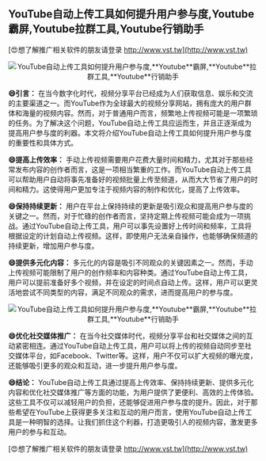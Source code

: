 ## **YouTube自动上传工具如何提升用户参与度,**Youtube**霸屏,**Youtube**拉群工具,**Youtube**行销助手**

[😍想了解推广相关软件的朋友请登录 http://www.vst.tw](http://www.vst.tw)

 <center><img src="https://vst.tw/MP4/tuiguang/png/2.png" alt="YouTube自动上传工具如何提升用户参与度,**Youtube**霸屏,**Youtube**拉群工具,**Youtube**行销助手"></center>

**😄引言：**
在当今数字化时代，视频分享平台已经成为人们获取信息、娱乐和交流的主要渠道之一。而YouTube作为全球最大的视频分享网站，拥有庞大的用户群体和海量的视频内容。然而，对于普通用户而言，频繁地上传视频可能是一项繁琐的任务。为了解决这个问题，YouTube自动上传工具应运而生，并且正逐渐成为提高用户参与度的利器。本文将介绍YouTube自动上传工具如何提升用户参与度的重要性和具体方式。

**😄提高上传效率：**
手动上传视频需要用户花费大量时间和精力，尤其对于那些经常发布内容的创作者而言，这是一项相当繁重的工作。而YouTube自动上传工具可以帮助用户自动将事先准备好的视频批量上传至频道，从而大大节省了用户的时间和精力。这使得用户更加专注于视频内容的制作和优化，提高了上传效率。

**😄保持持续更新：**
用户在平台上保持持续的更新是吸引观众和提高用户参与度的关键之一。然而，对于忙碌的创作者而言，坚持定期上传视频可能会成为一项挑战。通过YouTube自动上传工具，用户可以事先设置好上传时间和频率，工具将根据设定的计划自动上传视频。这样，即使用户无法亲自操作，也能够确保频道的持续更新，增加用户参与度。

**😄提供多元化内容：**
多元化的内容是吸引不同观众的关键因素之一。然而，手动上传视频可能限制了用户的创作频率和内容种类。通过YouTube自动上传工具，用户可以提前准备好多个视频，并在设定的时间点自动上传。这样，用户可以更灵活地尝试不同类型的内容，满足不同观众的需求，进而提高用户的参与度。

 <center><img src="https://vst.tw/MP4/tuiguang/png/3.png" alt="YouTube自动上传工具如何提升用户参与度,**Youtube**霸屏,**Youtube**拉群工具,**Youtube**行销助手"></center>

**😄优化社交媒体推广：**
在当今社交媒体时代，视频分享平台和社交媒体之间的互动紧密相连。通过YouTube自动上传工具，用户可以将上传的视频自动同步至社交媒体平台，如Facebook、Twitter等。这样，用户不仅可以扩大视频的曝光度，还能够吸引更多的观众和互动，进一步提升用户参与度。

**😄结论：**
YouTube自动上传工具通过提高上传效率、保持持续更新、提供多元化内容和优化社交媒体推广等方面的功能，为用户提供了更便利、高效的上传体验。这些工具不仅可以减轻用户的负担，还能够促进用户参与度的提升。因此，对于那些希望在YouTube上获得更多关注和互动的用户而言，使用YouTube自动上传工具是一种明智的选择。让我们抓住这个利器，打造更吸引人的视频内容，激发更多用户的参与和互动。

[😍想了解推广相关软件的朋友请登录 http://www.vst.tw](http://www.vst.tw)



